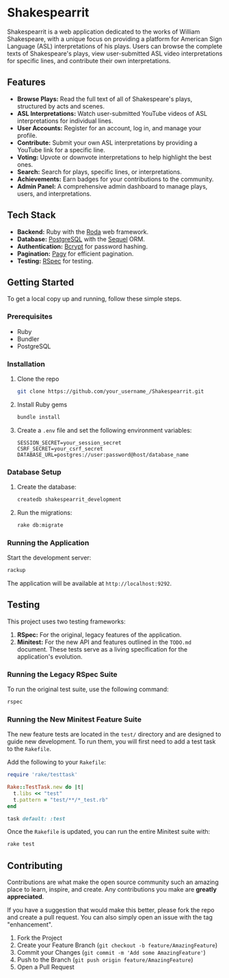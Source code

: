 # Shakespearrit

Shakespearrit is a web application dedicated to the works of William Shakespeare, with a unique focus on providing a platform for American Sign Language (ASL) interpretations of his plays. Users can browse the complete texts of Shakespeare's plays, view user-submitted ASL video interpretations for specific lines, and contribute their own interpretations.

## Features

*   **Browse Plays:** Read the full text of all of Shakespeare's plays, structured by acts and scenes.
*   **ASL Interpretations:** Watch user-submitted YouTube videos of ASL interpretations for individual lines.
*   **User Accounts:** Register for an account, log in, and manage your profile.
*   **Contribute:** Submit your own ASL interpretations by providing a YouTube link for a specific line.
*   **Voting:** Upvote or downvote interpretations to help highlight the best ones.
*   **Search:** Search for plays, specific lines, or interpretations.
*   **Achievements:** Earn badges for your contributions to the community.
*   **Admin Panel:** A comprehensive admin dashboard to manage plays, users, and interpretations.

## Tech Stack

*   **Backend:** Ruby with the [Roda](http://roda.jeremyevans.net/) web framework.
*   **Database:** [PostgreSQL](https://www.postgresql.org/) with the [Sequel](http://sequel.jeremyevans.net/) ORM.
*   **Authentication:** [Bcrypt](https://github.com/bcrypt-ruby/bcrypt-ruby) for password hashing.
*   **Pagination:** [Pagy](https://github.com/ddnexus/pagy) for efficient pagination.
*   **Testing:** [RSpec](https://rspec.info/) for testing.

## Getting Started

To get a local copy up and running, follow these simple steps.

### Prerequisites

*   Ruby
*   Bundler
*   PostgreSQL

### Installation

1.  Clone the repo
    ```sh
    git clone https://github.com/your_username_/Shakespearrit.git
    ```
2.  Install Ruby gems
    ```sh
    bundle install
    ```
3.  Create a `.env` file and set the following environment variables:
    ```
    SESSION_SECRET=your_session_secret
    CSRF_SECRET=your_csrf_secret
    DATABASE_URL=postgres://user:password@host/database_name
    ```

### Database Setup

1.  Create the database:
    ```sh
    createdb shakespearrit_development
    ```
2.  Run the migrations:
    ```sh
    rake db:migrate
    ```

### Running the Application

Start the development server:
```sh
rackup
```

The application will be available at `http://localhost:9292`.

## Testing

This project uses two testing frameworks:

1.  **RSpec:** For the original, legacy features of the application.
2.  **Minitest:** For the new API and features outlined in the `TODO.md` document. These tests serve as a living specification for the application's evolution.

### Running the Legacy RSpec Suite

To run the original test suite, use the following command:

```sh
rspec
```

### Running the New Minitest Feature Suite

The new feature tests are located in the `test/` directory and are designed to guide new development. To run them, you will first need to add a test task to the `Rakefile`.

Add the following to your `Rakefile`:
```ruby
require 'rake/testtask'

Rake::TestTask.new do |t|
  t.libs << "test"
  t.pattern = "test/**/*_test.rb"
end

task default: :test
```

Once the `Rakefile` is updated, you can run the entire Minitest suite with:

```sh
rake test
```

## Contributing

Contributions are what make the open source community such an amazing place to learn, inspire, and create. Any contributions you make are **greatly appreciated**.

If you have a suggestion that would make this better, please fork the repo and create a pull request. You can also simply open an issue with the tag "enhancement".

1.  Fork the Project
2.  Create your Feature Branch (`git checkout -b feature/AmazingFeature`)
3.  Commit your Changes (`git commit -m 'Add some AmazingFeature'`)
4.  Push to the Branch (`git push origin feature/AmazingFeature`)
5.  Open a Pull Request
